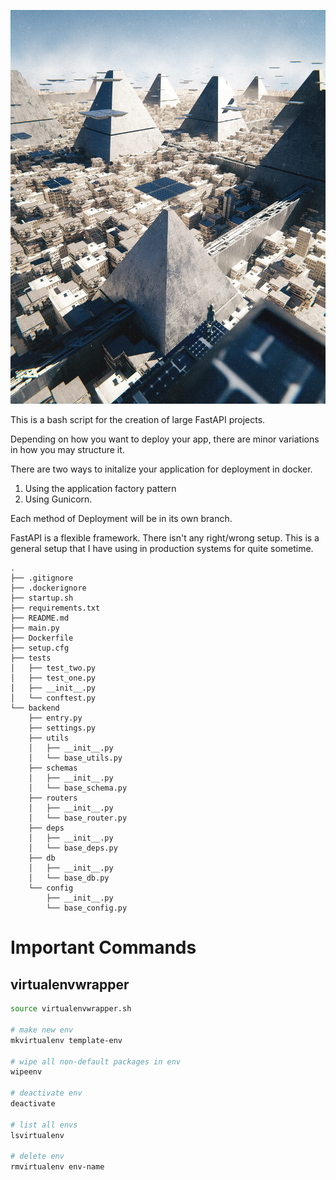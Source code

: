 
![readme/1631651917229.jpg](readme/1631651917229.jpg)


This is a bash script for the creation of large FastAPI projects.


Depending on how you want to deploy your app, there are minor variations in how you may structure it.

There are two ways to initalize your application for deployment in docker.
1. Using the application factory pattern
2. Using Gunicorn.

Each method of Deployment will be in its own branch.

FastAPI is a flexible framework. There isn't any right/wrong setup. This is a general setup that I have using in production systems for quite sometime.

```
.
├── .gitignore
├── .dockerignore
├── startup.sh
├── requirements.txt
├── README.md
├── main.py
├── Dockerfile
├── setup.cfg
├── tests
│   ├── test_two.py
│   ├── test_one.py
│   ├── __init__.py
│   └── conftest.py
└── backend
    ├── entry.py
    ├── settings.py
    ├── utils
    │   ├── __init__.py
    │   └── base_utils.py
    ├── schemas
    │   ├── __init__.py
    │   └── base_schema.py
    ├── routers
    │   ├── __init__.py
    │   └── base_router.py
    ├── deps
    │   ├── __init__.py
    │   └── base_deps.py
    ├── db
    │   ├── __init__.py
    │   └── base_db.py
    └── config
        ├── __init__.py
        └── base_config.py
```





# Important Commands

## __virtualenvwrapper__

```sh
source virtualenvwrapper.sh

# make new env
mkvirtualenv template-env

# wipe all non-default packages in env
wipeenv

# deactivate env
deactivate

# list all envs
lsvirtualenv

# delete env
rmvirtualenv env-name
```


